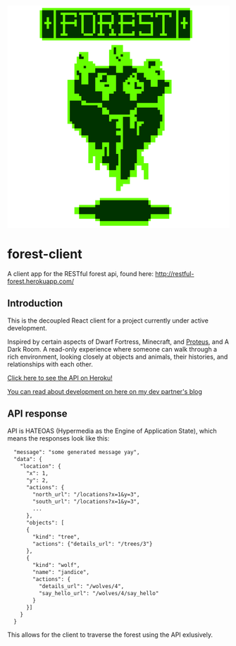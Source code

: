 ![logo](docs/img/forest-logo.png)

# forest-client
A client app for the RESTful forest api, found here: http://restful-forest.herokuapp.com/

## Introduction

This is the decoupled React client for a project currently under active development.

Inspired by certain aspects of Dwarf Fortress, Minecraft, and [Proteus](http://twistedtreegames.com/proteus/), and A Dark Room. A read-only experience where someone can walk through a rich environment, looking closely at objects and animals, their histories, and relationships with each other.

[Click here to see the API on Heroku!](http://restful-forest.herokuapp.com/api/v1/location?x=1&y=1)

[You can read about development on here on my dev partner's blog](https://vcolavin.wordpress.com/tag/dev-blog/)

## API response

API is HATEOAS (Hypermedia as the Engine of Application State), which means the responses look like this:

```
  "message": "some generated message yay",
  "data": {
    "location": {
      "x": 1,
      "y": 2,
      "actions": {
        "north_url": "/locations?x=1&y=3",
        "south_url": "/locations?x=1&y=3",
        ...
      },
      "objects": [
      {
        "kind": "tree",
        "actions": {"details_url": "/trees/3"}
      },
      {
        "kind": "wolf",
        "name": "jandice",
        "actions": {
          "details_url": "/wolves/4",
          "say_hello_url": "/wolves/4/say_hello"
        }
      }]
    }
  }
```

This allows for the client to traverse the forest using the API exlusively.
